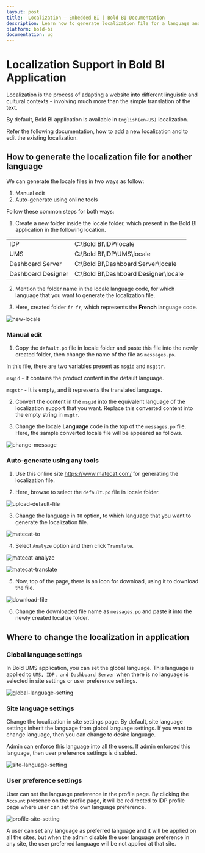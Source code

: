 ```yaml
---
layout: post
title:  Localization – Embedded BI | Bold BI Documentation
description: Learn how to generate localization file for a language and localize Bold BI application deployed in your server.
platform: bold-bi
documentation: ug
---
```


# Localization Support in Bold BI Application

Localization is the process of adapting a website into different linguistic and cultural contexts - involving much more than the simple translation of the text.

By default, Bold BI application is available in `English(en-US)` localization.

Refer the following documentation, how to add a new localization and to edit the existing localization.

## How to generate the localization file for another language

We can generate the locale files in two ways as follow:

1. Manual edit
2. Auto-generate using online tools

Follow these common steps for both ways:

1. Create a new folder inside the locale folder, which present in the Bold BI application in the following location.
<table>
<tr>
<td>IDP</td>
<td>C:\Bold BI\IDP\locale</td>
</tr>
<tr>
<td>UMS</td>
<td>C:\Bold BI\IDP\UMS\locale</td>
</tr>
<tr>
<td>Dashboard Server</td>
<td>C:\Bold BI\Dashboard Server\locale</td>	
</tr>
<tr>
<td>Dashboard Designer</td>
<td>C:\Bold BI\Dashboard Designer\locale</td>	
</tr>
</table>

2. Mention the folder name in the locale language code, for which language that you want to generate the localization file.

3. Here, created folder `fr-fr`, which represents the **French** language code.

  ![new-locale](/static/assets/embedded/localization/images/new-locale-folder.png)

### Manual edit

1. Copy the `default.po` file in locale folder and paste this file into the newly created folder, then change the name of the file as `messages.po`.

In this file, there are two variables present as `msgid` and `msgstr`.

`msgid`  - It contains the product content in the default language.

`msgstr` - It is empty, and it represents the translated language. 

2. Convert the content in the `msgid` into the equivalent language of the localization support that you want. Replace this converted content into the empty string in `msgtr`. 

3. Change the locale **Language** code in the top of the `messages.po` file.
Here, the sample converted locale file will be appeared as follows.

  ![change-message](/static/assets/embedded/localization/images/change-message.png)

### Auto-generate using any tools

1. Use this online site https://www.matecat.com/ for generating the localization file.

2. Here, browse to select the `default.po` file in locale folder.

  ![upload-default-file](/static/assets/embedded/localization/images/drag-locale-default-file.png)

3. Change the language in `TO` option, to which language that you want to generate the localization file.

  ![matecat-to](/static/assets/embedded/localization/images/matecat-to-option.png)

4. Select `Analyze` option and then click `Translate`.

  ![matecat-analyze](/static/assets/embedded/localization/images/matecat-analyze.png)

  ![matecat-translate](/static/assets/embedded/localization/images/matecat-translate.png)

5. Now, top of the page, there is an icon for download, using it to download the file.

  ![download-file](/static/assets/embedded/localization/images/matecat-download.png)

6. Change the downloaded file name as `messages.po` and paste it into the newly created localize folder.

## Where to change the localization in application

### Global language settings

In Bold UMS application, you can set the global language. This language is applied to `UMS, IDP, and Dashboard Server` when there is no language is selected in site settings or user preference settings.

  ![global-language-setting](/static/assets/embedded/localization/images/global-language-setting.png)

### Site language settings

Change the localization in site settings page. By default, site language settings inherit the language from global language settings. If you want to change language, then you can change to desire language.

Admin can enforce this language into all the users. If admin enforced this language, then user preference settings is disabled.

  ![site-language-setting](/static/assets/embedded/localization/images/site-language-setting.png)

### User preference settings

User can set the language preference in the profile page. By clicking the `Account` presence on the profile page, it will be redirected to IDP profile page where user can set the own language preference.

  ![profile-site-setting](/static/assets/embedded/localization/images/profile-site-setting.png)

A user can set any language as preferred language and it will be applied on all the sites, but when the admin disable the user language preference in any site, the user preferred language will be not applied at that site.